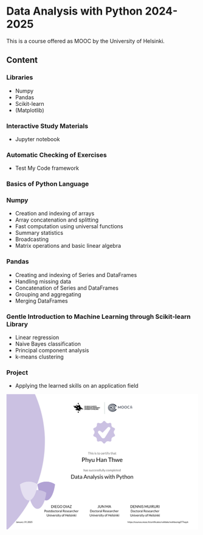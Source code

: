 # Data Analysis with Python 2024-2025

This is a course offered as MOOC by the University of Helsinki.

## Content

### Libraries
- Numpy
- Pandas
- Scikit-learn
- (Matplotlib)

### Interactive Study Materials
- Jupyter notebook

### Automatic Checking of Exercises
- Test My Code framework

### Basics of Python Language

### Numpy
- Creation and indexing of arrays
- Array concatenation and splitting
- Fast computation using universal functions
- Summary statistics
- Broadcasting
- Matrix operations and basic linear algebra

### Pandas
- Creating and indexing of Series and DataFrames
- Handling missing data
- Concatenation of Series and DataFrames
- Grouping and aggregating
- Merging DataFrames

### Gentle Introduction to Machine Learning through Scikit-learn Library
- Linear regression
- Naive Bayes classification
- Principal component analysis
- k-means clustering

### Project
- Applying the learned skills on an application field

![Certification](./certificate-data-analyst.png)
